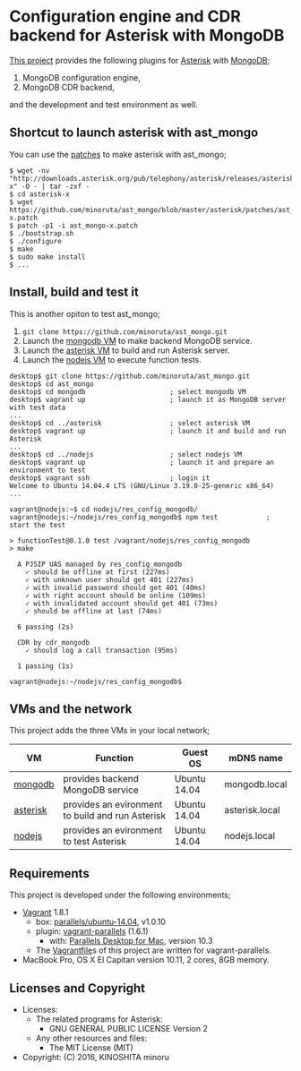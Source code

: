 # Configuration engine and CDR backend for Asterisk with MongoDB

[This project][8] provides the following plugins for [Asterisk][1] with [MongoDB][2];

1. MongoDB configuration engine,
2. MongoDB CDR backend,

and the development and test environment as well.

## Shortcut to launch asterisk with ast_mongo

You can use the [patches](ast_mongo/asterisk/patches) to make asterisk with ast_mongo;

```
$ wget -nv "http://downloads.asterisk.org/pub/telephony/asterisk/releases/asterisk-x" -O - | tar -zxf -
$ cd asterisk-x
$ wget https://github.com/minoruta/ast_mongo/blob/master/asterisk/patches/ast_mongo-x.patch
$ patch -p1 -i ast_mongo-x.patch
$ ./bootstrap.sh
$ ./configure
$ make
$ sudo make install
$ ...
```

## Install, build and test it

This is another opiton to test ast_mongo;

1. `git clone https://github.com/minoruta/ast_mongo.git`
2. Launch the [mongodb VM](mongodb) to make backend MongoDB service.
3. Launch the [asterisk VM](asterisk) to build and run Asterisk server.
4. Launch the [nodejs VM](nodejs) to execute function tests.

```
desktop$ git clone https://github.com/minoruta/ast_mongo.git
desktop$ cd ast_mongo
desktop$ cd mongodb                     ; select mongodb VM
desktop$ vagrant up                     ; launch it as MongoDB server with test data
...
desktop$ cd ../asterisk                 ; select asterisk VM
desktop$ vagrant up                     ; launch it and build and run Asterisk
...
desktop$ cd ../nodejs                   ; select nodejs VM
desktop$ vagrant up                     ; launch it and prepare an environment to test
desktop$ vagrant ssh                    ; login it
Welcome to Ubuntu 14.04.4 LTS (GNU/Linux 3.19.0-25-generic x86_64)
...

vagrant@nodejs:~$ cd nodejs/res_config_mongodb/
vagrant@nodejs:~/nodejs/res_config_mongodb$ npm test            ; start the test

> functionTest@0.1.0 test /vagrant/nodejs/res_config_mongodb
> make

  A PJSIP UAS managed by res_config_mongodb
    ✓ should be offline at first (227ms)
    ✓ with unknown user should get 401 (227ms)
    ✓ with invalid password should get 401 (40ms)
    ✓ with right account should be online (109ms)
    ✓ with invalidated account should get 401 (73ms)
    ✓ should be offline at last (74ms)

  6 passing (2s)

  CDR by cdr_mongodb
    ✓ should log a call transaction (95ms)

  1 passing (1s)

vagrant@nodejs:~/nodejs/res_config_mongodb$ 
```

## VMs and the network

This project adds the three VMs in your local network;

|VM                  |Function                                        |Guest OS    |mDNS name     |
|--------------------|------------------------------------------------|------------|--------------|
|[mongodb](mongodb)  |provides backend MongoDB service                |Ubuntu 14.04|mongodb.local |
|[asterisk](asterisk)|provides an evironment to build and run Asterisk|Ubuntu 14.04|asterisk.local|
|[nodejs](nodejs)    |provides an evironment to test Asterisk         |Ubuntu 14.04|nodejs.local  |

## Requirements

This project is developed under the following environments;

- [Vagrant][3] 1.8.1
    - box: [parallels/ubuntu-14.04][7], v1.0.10
    - plugin: [vagrant-parallels][4] (1.6.1)
        - with: [Parallels Desktop for Mac][5], version 10.3
    - The [Vagrantfile][6]s of this project are written for vagrant-parallels.
- MacBook Pro, OS X El Capitan version 10.11, 2 cores, 8GB memory.


## Licenses and Copyright

- Licenses: 
    - The related programs for Asterisk: 
        - GNU GENERAL PUBLIC LICENSE Version 2
    - Any other resources and files: 
        - The MIT License (MIT)
- Copyright: (C) 2016, KINOSHITA minoru

[1]: http://asterisk.org/        "Asterisk"
[2]: https://mongodb.org/        "MongoDB"
[3]: https://github.com/mitchellh/vagrant   "Vagrant"
[4]: https://github.com/Parallels/vagrant-parallels     "vagrant-parallels"
[5]: https://www.parallels.com  "Parallels Desktop for Mac"
[6]: https://www.vagrantup.com/docs/vagrantfile/    "Vagrantfile"
[7]: https://atlas.hashicorp.com/parallels/boxes/ubuntu-14.04
[8]: https://github.com/minoruta/ast_mongo
